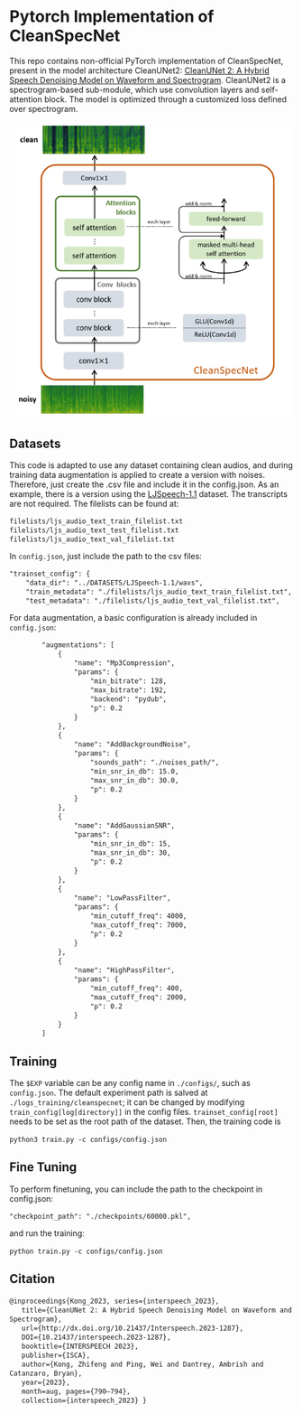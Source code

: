 # Pytorch Implementation of CleanSpecNet

This repo contains non-official PyTorch implementation of CleanSpecNet, present in the model architecture CleanUNet2: [CleanUNet 2: A Hybrid Speech Denoising Model on Waveform and Spectrogram](https://arxiv.org/abs/2309.05975). CleanUNet2 is a spectrogram-based sub-module, which use convolution layers and self-attention block.  The model is optimized
through a customized loss defined over spectrogram. 


![CleanSpecNet Architecture](./imgs/cleanspecnet_arch.png)

## Datasets

This code is adapted to use any dataset containing clean audios, and during training data augmentation is applied to create a version with noises. Therefore, just create the .csv file and include it in the config.json. As an example, there is a version using the [LJSpeech-1.1](https://keithito.com/LJ-Speech-Dataset/) dataset. The transcripts are not required. The filelists can be found at:

```
filelists/ljs_audio_text_train_filelist.txt
filelists/ljs_audio_text_test_filelist.txt
filelists/ljs_audio_text_val_filelist.txt
```

In `config.json`, just include the path to the csv files:

```
"trainset_config": {
    "data_dir": "../DATASETS/LJSpeech-1.1/wavs",
    "train_metadata": "./filelists/ljs_audio_text_train_filelist.txt",
    "test_metadata": "./filelists/ljs_audio_text_val_filelist.txt",
```

For data augmentation, a basic configuration is already included in `config.json`:

```
        "augmentations": [
            {
                "name": "Mp3Compression",
                "params": {
                    "min_bitrate": 128,
                    "max_bitrate": 192,
                    "backend": "pydub",
                    "p": 0.2
                }
            },
            {
                "name": "AddBackgroundNoise",
                "params": {
                    "sounds_path": "./noises_path/",
                    "min_snr_in_db": 15.0,
                    "max_snr_in_db": 30.0,
                    "p": 0.2
                }
            },  
            {
                "name": "AddGaussianSNR",
                "params": {
                    "min_snr_in_db": 15,
                    "max_snr_in_db": 30,
                    "p": 0.2
                }
            },
            {
                "name": "LowPassFilter",
                "params": {
                    "min_cutoff_freq": 4000,
                    "max_cutoff_freq": 7000,
                    "p": 0.2
                }
            },
            {
                "name": "HighPassFilter",
                "params": {
                    "min_cutoff_freq": 400,
                    "max_cutoff_freq": 2000,
                    "p": 0.2
                }
            }
        ]  
```

## Training

The ```$EXP``` variable can be any config name in ```./configs/```, such as ```config.json```. The default experiment path is salved at ```./logs_training/cleanspecnet```; it can be changed by modifying ```train_config[log[directory]]``` in the config files. ```trainset_config[root]``` needs to be set as the root path of the dataset. Then, the training code is

```python3 train.py -c configs/config.json```


## Fine Tuning

To perform finetuning, you can include the path to the checkpoint in config.json:

```
"checkpoint_path": "./checkpoints/60000.pkl",
```

and run the training:

```python train.py -c configs/config.json```

## Citation

```
@inproceedings{Kong_2023, series={interspeech_2023},
   title={CleanUNet 2: A Hybrid Speech Denoising Model on Waveform and Spectrogram},
   url={http://dx.doi.org/10.21437/Interspeech.2023-1287},
   DOI={10.21437/interspeech.2023-1287},
   booktitle={INTERSPEECH 2023},
   publisher={ISCA},
   author={Kong, Zhifeng and Ping, Wei and Dantrey, Ambrish and Catanzaro, Bryan},
   year={2023},
   month=aug, pages={790–794},
   collection={interspeech_2023} }
```

